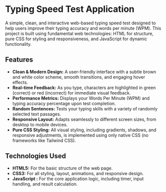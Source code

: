 # Typing Speed Test Application

A simple, clean, and interactive web-based typing speed test designed to help users improve their typing accuracy and words per minute (WPM). This project is built using fundamental web technologies: HTML for structure, pure CSS for styling and responsiveness, and JavaScript for dynamic functionality.


## Features

* **Clean & Modern Design:** A user-friendly interface with a subtle brown and white color scheme, smooth transitions, and engaging hover effects.
* **Real-time Feedback:** As you type, characters are highlighted in green (correct) or red (incorrect) for immediate visual feedback.
* **Performance Metrics:** Displays your Words Per Minute (WPM) and typing accuracy percentage upon test completion.
* **Random Sentences:** Tests your typing skills with a variety of randomly selected text passages.
* **Responsive Layout:** Adapts seamlessly to different screen sizes, from desktop to mobile devices.
* **Pure CSS Styling:** All visual styling, including gradients, shadows, and responsive adjustments, is implemented using only native CSS (no frameworks like Tailwind CSS).



##  Technologies Used

* **HTML5:** For the basic structure of the web page.
* **CSS3:** For all styling, layout, animations, and responsive design.
* **JavaScript :** For the core application logic, including timer, input handling, and result calculation.




